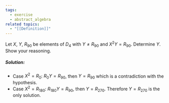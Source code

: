 ```yaml
---
tags:
  - exercise
  - abstract_algebra
related topics:
  - "[[Definition]]"
---
```

Let $X$, $Y$, $R_{90}$ be elements of $D_4$ with $Y \neq R_{90}$ and $X^2Y = R_{90}$. Determine $Y$. Show your reasoning.
##### Solution:
- Case $X^2 = R_0$:
	$R_0 Y = R_{90}$, then $Y=R_{90}$ which is a contradiction with the hypothesis.
- Case $X^2=R_{180}$:
	$R_{180}Y = R_{90}$, then $Y=R_{270}$.
Therefore $Y=R_{270}$ is the only solution.